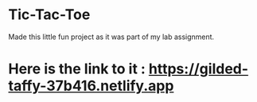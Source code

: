# Tic-Tac-Toe
Made this little fun project as it was part of my lab assignment.
# Here is the link to it : https://gilded-taffy-37b416.netlify.app

